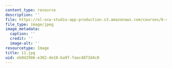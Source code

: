 ```yaml
---
content_type: resource
description: ''
file: https://ol-ocw-studio-app-production.s3.amazonaws.com/courses/6-451-principles-of-digital-communication-ii-spring-2005/eb0d2986e382de10ba9ffaec4873d4c0_11.jpg
file_type: image/jpeg
image_metadata:
  caption: ''
  credit: ''
  image-alt: ''
resourcetype: Image
title: 11.jpg
uid: eb0d2986-e382-de10-ba9f-faec4873d4c0
---
```


